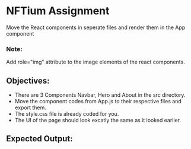 # NFTium Assignment

Move the React components in seperate files and render them in the App component

### Note: 
Add role="img" attribute to the image elements of the react components.

## Objectives:
- There are 3 Components Navbar, Hero and About in the src directory.
- Move the component codes from App.js to their respective files and export them.
- The style.css file is already coded for you.
- The UI of the page should look excatly the same as it looked earlier.

## Expected Output:

